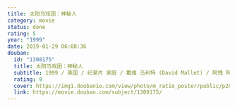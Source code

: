```yaml
---
title: 太阳马戏团：神秘人
category: movie
status: done
rating: 5
year: "1999"
date: 2019-01-29 06:08:36
douban:
  id: "1308175"
  title: 太阳马戏团：神秘人
  subtitle: 1999 / 美国 / 纪录片 家庭 / 戴维 马利特 (David Mallet) / 阿拽 阿拽家土豆
  rating: 9
  cover: https://img1.doubanio.com/view/photo/m_ratio_poster/public/p2884774990.jpg
  link: https://movie.douban.com/subject/1308175/
---
```



